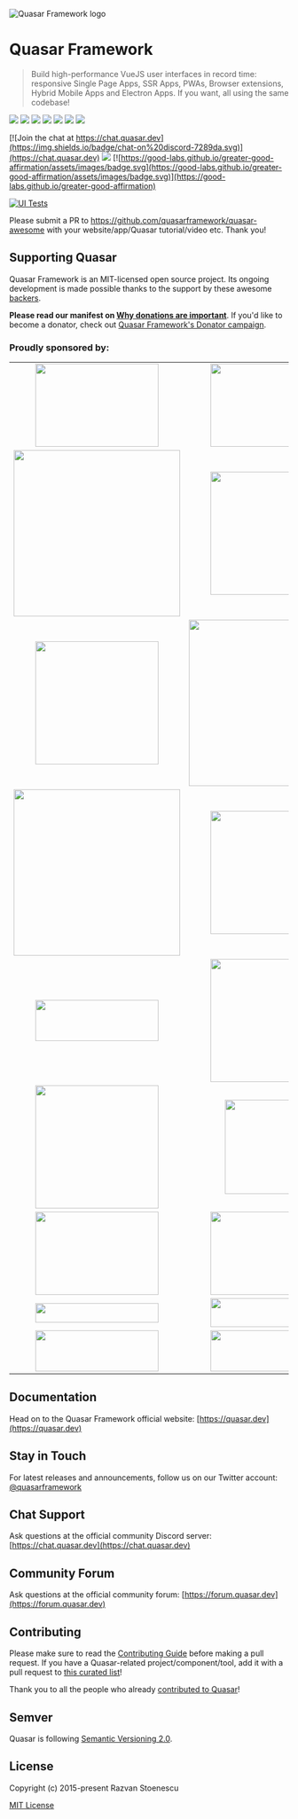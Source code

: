 ![Quasar Framework logo](https://cdn.quasar.dev/logo-v2/header.png)

# Quasar Framework

> Build high-performance VueJS user interfaces in record time: responsive Single Page Apps, SSR Apps, PWAs, Browser extensions, Hybrid Mobile Apps and Electron Apps. If you want, all using the same codebase!

<img src="https://img.shields.io/npm/v/quasar?label=quasar"> <img src="https://img.shields.io/npm/v/%40quasar/app-webpack?label=@quasar/app-webpack"> <img src="https://img.shields.io/npm/v/%40quasar/app-vite?label=@quasar/app-vite"> <img src="https://img.shields.io/npm/v/%40quasar/cli?label=@quasar/cli"> <img src="https://img.shields.io/npm/v/%40quasar/extras.svg?label=@quasar/extras"> <img src="https://img.shields.io/npm/v/%40quasar/icongenie.svg?label=@quasar/icongenie"> <img src="https://img.shields.io/npm/v/%40quasar/vite-plugin.svg?label=@quasar/vite-plugin">

[![Join the chat at https://chat.quasar.dev](https://img.shields.io/badge/chat-on%20discord-7289da.svg)](https://chat.quasar.dev)
<a href="https://forum.quasar.dev" target="_blank"><img src="https://img.shields.io/badge/community-forum-brightgreen.svg"></a>
[![https://good-labs.github.io/greater-good-affirmation/assets/images/badge.svg](https://good-labs.github.io/greater-good-affirmation/assets/images/badge.svg)](https://good-labs.github.io/greater-good-affirmation)

[![UI Tests](https://github.com/quasarframework/quasar/actions/workflows/tests-on-pr.yml/badge.svg?branch=dev)](https://github.com/quasarframework/quasar/actions/workflows/tests-on-pr.yml)

Please submit a PR to https://github.com/quasarframework/quasar-awesome with your website/app/Quasar tutorial/video etc. Thank you!

## Supporting Quasar
Quasar Framework is an MIT-licensed open source project. Its ongoing development is made possible thanks to the support by these awesome [backers](https://github.com/rstoenescu/quasar-framework/blob/dev/backers.md).

**Please read our manifest on [Why donations are important](https://quasar.dev/why-donate)**. If you'd like to become a donator, check out [Quasar Framework's Donator campaign](https://donate.quasar.dev).

### Proudly sponsored by:

<table>
  <tbody>
    <tr>
      <td align="center" valign="middle">
        <a href="https://mio.se/" target="_blank">
          <img width="222px" height="150px" src="https://cdn.quasar.dev/sponsors/mio-ab.svg">
        </a>
      </td>
      <td align="center" valign="middle">
        <a href="https://dreamonkey.com/" target="_blank">
          <img width="222px" height="150px" src="https://cdn.quasar.dev/sponsors/dreamonkey.png">
        </a>
      </td>
    </tr>
    <tr></tr>
    <tr>
      <td align="center" valign="middle">
        <a href="https://www.hapag-lloyd.com/en/landingpage/quasar.html" target="_blank">
          <img width="300px" src="https://cdn.quasar.dev/sponsors/hapag-lloyd.png">
        </a>
      </td>
      <td align="center" valign="middle">
        <a href="http://campuscloudservices.com" target="_blank">
          <img width="222px" src="https://cdn.quasar.dev/sponsors/campus-cloud-services.png">
        </a>
      </td>
    </tr>
    <tr></tr>
    <tr>
      <td align="center" valign="middle">
        <a href="https://platformpurple.com" target="_blank">
          <img width="222px" src="https://cdn.quasar.dev/sponsors/platform-purple.png">
        </a>
      </td>
      <td align="center" valign="middle">
        <a href="https://irewind.com" target="_blank">
          <img width="300px" src="https://cdn.quasar.dev/sponsors/irewind.png">
        </a>
      </td>
    </tr>
    <tr></tr>
    <tr>
      <td align="center" valign="middle">
        <a href="https://truelogic.com" target="_blank">
          <img width="300px" src="https://cdn.quasar.dev/sponsors/truelogic.png">
        </a>
      </td>
      <td align="center" valign="middle">
        <a href="https://www.jugglestreet.com" target="_blank">
          <img width="222px" src="https://cdn.quasar.dev/sponsors/juggle-street.png">
        </a>
      </td>
    </tr>
    <tr></tr>
    <tr>
      <td align="center" valign="middle">
        <a href="https://digitalocean.com" target="_blank">
          <img width="222px" height="74px" src="https://cdn.quasar.dev/sponsors/digitalocean.svg">
        </a>
      </td>
      <td align="center" valign="middle">
        <a href="http://comcomservices.com" target="_blank">
          <img width="222px" src="https://cdn.quasar.dev/sponsors/com-com-services.png">
        </a>
      </td>
    </tr>
    <tr></tr>
    <tr>
      <td align="center" valign="middle">
        <a href="http://www.kalisio.com" target="_blank">
          <img width="222px" src="https://cdn.quasar.dev/sponsors/kalisio.png">
        </a>
      </td>
      <td align="center" valign="middle">
        <a href="https://www.letsbutterfly.com/" target="_blank">
          <img width="170px" src="https://cdn.quasar.dev/sponsors/letsbutterfly.png">
        </a>
      </td>
    </tr>
    <tr></tr>
    <tr>
      <td align="center" valign="middle">
        <a href="https://www.projectfinance.io/" target="_blank">
          <img width="222px" height="150px" src="https://cdn.quasar.dev/sponsors/project-finance.png">
        </a>
      </td>
      <td align="center" valign="middle">
        <a href="https://ib-langenthal.ch/" target="_blank">
          <img width="222px" height="150px" src="https://cdn.quasar.dev/sponsors/ib-langenthal.svg">
        </a>
      </td>
    </tr>
    <tr></tr>
    <tr>
      <td align="center" valign="middle">
        <a href="https://debricked.com/" target="_blank">
          <img width="222px" height="35px" src="https://cdn.quasar.dev/sponsors/debricked.png">
        </a>
      </td>
      <td align="center" valign="middle">
        <a href="https://qintil.com/" target="_blank">
          <img width="222px" height="52px" src="https://cdn.quasar.dev/sponsors/qintil.png">
        </a>
      </td>
    </tr>
    <tr></tr>
    <tr>
      <td align="center" valign="middle">
        <a href="https://synestia.pl" target="_blank">
          <img width="222px" height="74px" src="https://cdn.quasar.dev/sponsors/synestia.svg">
        </a>
      </td>
      <td align="center" valign="middle">
        <a href="https://www.nodesol.com" target="_blank">
          <img width="222px" height="74px" src="https://cdn.quasar.dev/sponsors/nodesol.svg">
        </a>
      </td>
    </tr>
  </tbody>
</table>

## Documentation

Head on to the Quasar Framework official website: [https://quasar.dev](https://quasar.dev)

## Stay in Touch

For latest releases and announcements, follow us on our Twitter account: [@quasarframework](https://twitter.com/quasarframework)

## Chat Support

Ask questions at the official community Discord server: [https://chat.quasar.dev](https://chat.quasar.dev)

## Community Forum

Ask questions at the official community forum: [https://forum.quasar.dev](https://forum.quasar.dev)

## Contributing

Please make sure to read the [Contributing Guide](./CONTRIBUTING.md) before making a pull request. If you have a Quasar-related project/component/tool, add it with a pull request to [this curated list](https://github.com/quasarframework/quasar-awesome)!

Thank you to all the people who already [contributed to Quasar](https://github.com/quasarframework/quasar/graphs/contributors)!

## Semver
Quasar is following [Semantic Versioning 2.0](https://semver.org/).

## License

Copyright (c) 2015-present Razvan Stoenescu

[MIT License](http://en.wikipedia.org/wiki/MIT_License)
